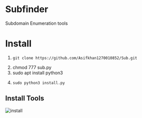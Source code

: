 # Subfinder
Subdomain Enumeration tools 

# Install 

1.     git clone https://github.com/Asifkhan1270010852/Sub.git
2. chmod 777 sub.py
3. sudo apt install python3
4.     sudo python3 install.py

## Install Tools

![install](https://github.com/user-attachments/assets/37fc50b4-c993-4fe0-89e1-9550c0f5fac9)
